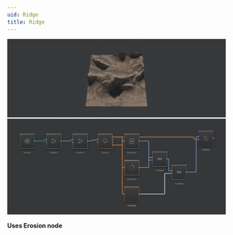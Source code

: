 ```yaml
---
uid: Ridge
title: Ridge
---
```


![](../Images/Viewport/Ridge.jpg)
![](../Images/Graph/Ridge.png)

**Uses Erosion node**